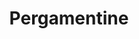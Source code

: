 ---
title: Pergamentine
description: Ons assortiment van kwaliteitsvol pergamentine.
category: verpakkingspapier
details: ['Kleur: wit', 'Rolbreedte: 60cm', 'Gewicht: 6kg / rol', 'Verkoopeenheid: zowel op rol als vel']
image: pergamentine.jpg
---